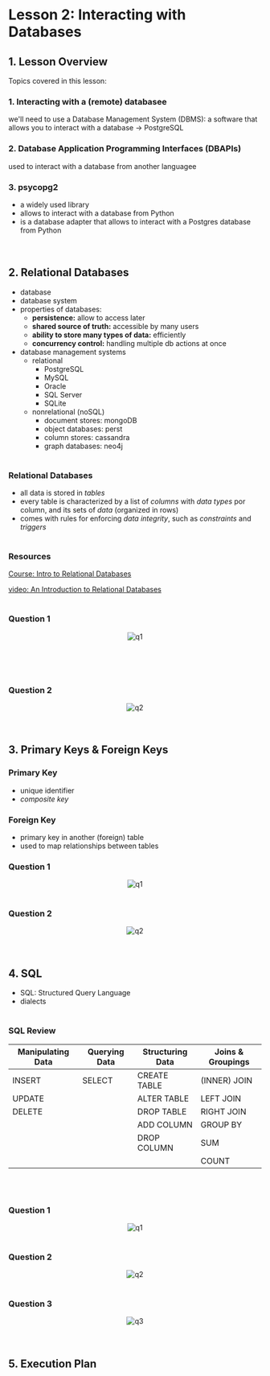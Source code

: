 # Lesson 2: Interacting with Databases

## 1. Lesson Overview
Topics covered in this lesson:
### 1. Interacting with a (remote) databasee
we'll need to use a Database Management System (DBMS): a software that allows you to interact with a database -> PostgreSQL
### 2. Database Application Programming Interfaces (DBAPIs)
used to interact with a database from another languagee

### 3. psycopg2
- a widely used library
- allows to interact with a database from Python
- is a database adapter that allows to interact with a Postgres database from Python
<br><br><br>


## 2. Relational Databases
- database
- database system
- properties of databases:
    - **persistence:** allow to access later
    - **shared source of truth:** accessible by many users
    - **ability to store many types of data:** efficiently
    - **concurrency control:** handling multiple db actions at once
- database management systems
    - relational
        - PostgreSQL
        - MySQL
        - Oracle
        - SQL Server
        - SQLite
    - nonrelational (noSQL)
        - document stores: mongoDB
        - object databases: perst
        - column stores: cassandra
        - graph databases: neo4j
<br><br>

### Relational Databases
- all data is stored in *tables*
- every table is characterized by a list of *columns* with *data types* por column, and its sets of *data* (organized in rows)
- comes with rules for enforcing *data integrity*, such as *constraints* and *triggers*
<br><br>

### Resources
[Course: Intro to Relational Databases](https://www.udacity.com/course/intro-to-relational-databases--ud197)

[video: An Introduction to Relational Databases](https://www.youtube.com/watch?v=z2kbsG8zsLM)
<br><br>

### Question 1
<p align="center">
  <img src="https://github.com/cintia-shinoda/udacity_full-stack-web-dev-nanodegree/blob/master/images/q-2-2-1.png" alt="q1"/>
</p>
<br>
<br><br>

### Question 2
<p align="center">
  <img src="https://github.com/cintia-shinoda/udacity_full-stack-web-dev-nanodegree/blob/master/images/q-2-2-2.png" alt="q2"/>
<br><br><br>


## 3. Primary Keys & Foreign Keys
### Primary Key
- unique identifier
- *composite key*

### Foreign Key
- primary key in another (foreign) table
- used to map relationships between tables

### Question 1
<p align="center">
  <img src="https://github.com/cintia-shinoda/udacity_full-stack-web-dev-nanodegree/blob/master/images/q-2-3-1.png" alt="q1"/>
<br><br>

### Question 2
<p align="center">
  <img src="https://github.com/cintia-shinoda/udacity_full-stack-web-dev-nanodegree/blob/master/images/q-2-3-2.png" alt="q2"/>
<br><br><br>


## 4. SQL
- SQL: Structured Query Language
- dialects
<br><br>

### SQL Review
Manipulating Data | Querying Data | Structuring Data | Joins & Groupings |
---|---|---|---|
INSERT | SELECT | CREATE TABLE | (INNER) JOIN |
UPDATE | | ALTER TABLE | LEFT JOIN |
DELETE | | DROP TABLE | RIGHT JOIN
| | |ADD COLUMN | GROUP BY |
||| DROP COLUMN | SUM |
||||COUNT  |
<br><br>

### Question 1
<p align="center">
  <img src="https://github.com/cintia-shinoda/udacity_full-stack-web-dev-nanodegree/blob/master/images/q-2-4-1.png" alt="q1"/>
<br><br>

### Question 2
<p align="center">
  <img src="https://github.com/cintia-shinoda/udacity_full-stack-web-dev-nanodegree/blob/master/images/q-2-4-2.png" alt="q2"/>
<br><br>

### Question 3
<p align="center">
  <img src="https://github.com/cintia-shinoda/udacity_full-stack-web-dev-nanodegree/blob/master/images/q-2-4-3.png" alt="q3"/>
<br><br><br>


## 5. Execution Plan


